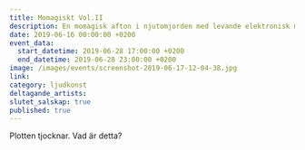 ```yaml
---
title: Momagiskt Vol.II
description: En momagisk afton i njutomjorden med levande elektronisk mysmusik.
date: 2019-06-16 00:00:00 +0200
event_data:
  start_datetime: 2019-06-28 17:00:00 +0200
  end_datetime: 2019-06-28 23:00:00 +0200
image: /images/events/screenshot-2019-06-17-12-04-38.jpg
link:
category: ljudkonst
deltagande_artists:
slutet_salskap: true
published: true
---
```


Plotten tjocknar. Vad &auml;r detta?